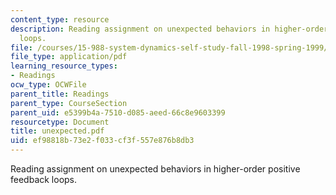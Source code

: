 ```yaml
---
content_type: resource
description: Reading assignment on unexpected behaviors in higher-order positive feedback
  loops.
file: /courses/15-988-system-dynamics-self-study-fall-1998-spring-1999/ef98818b73e2f033cf3f557e876b8db3_unexpected.pdf
file_type: application/pdf
learning_resource_types:
- Readings
ocw_type: OCWFile
parent_title: Readings
parent_type: CourseSection
parent_uid: e5399b4a-7510-d085-aeed-66c8e9603399
resourcetype: Document
title: unexpected.pdf
uid: ef98818b-73e2-f033-cf3f-557e876b8db3
---
```

Reading assignment on unexpected behaviors in higher-order positive feedback loops.

